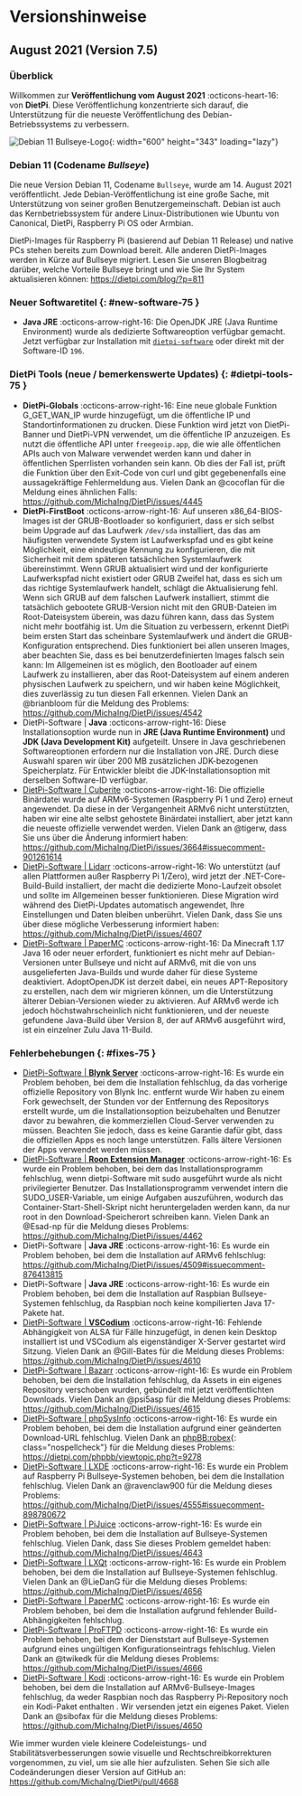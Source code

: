 # Versionshinweise

## August 2021 (Version 7.5)

### &Uuml;berblick

Willkommen zur **Ver&ouml;ffentlichung vom August 2021** :octicons-heart-16: von **DietPi**. Diese Ver&ouml;ffentlichung konzentrierte sich darauf, die Unterst&uuml;tzung f&uuml;r die neueste Ver&ouml;ffentlichung des Debian-Betriebssystems zu verbessern.

![Debian 11 Bullseye-Logo](../assets/images/dietpi-version-75-debian11.jpg){: width="600" height="343" loading="lazy"}

### Debian 11 (Codename _Bullseye_)

Die neue Version Debian 11, Codename `Bullseye`, wurde am 14. August 2021 ver&ouml;ffentlicht. Jede Debian-Ver&ouml;ffentlichung ist eine gro&szlig;e Sache, mit Unterst&uuml;tzung von seiner gro&szlig;en Benutzergemeinschaft. Debian ist auch das Kernbetriebssystem f&uuml;r andere Linux-Distributionen wie Ubuntu von Canonical, DietPi, Raspberry Pi OS oder Armbian.

DietPi-Images f&uuml;r Raspberry Pi (basierend auf Debian 11 Release) und native PCs stehen bereits zum Download bereit. Alle anderen DietPi-Images werden in K&uuml;rze auf Bullseye migriert. Lesen Sie unseren Blogbeitrag dar&uuml;ber, welche Vorteile Bullseye bringt und wie Sie Ihr System aktualisieren k&ouml;nnen: <https://dietpi.com/blog/?p=811>

### Neuer Softwaretitel {: #new-software-75 }

- **Java JRE** :octicons-arrow-right-16: Die OpenJDK JRE (Java Runtime Environment) wurde als dedizierte Softwareoption verf&uuml;gbar gemacht. Jetzt verf&uuml;gbar zur Installation mit [`dietpi-software`](../../dietpi_tools/#dietpi-software) oder direkt mit der Software-ID `196`.

### DietPi Tools (neue / bemerkenswerte Updates) {: #dietpi-tools-75 }

- **DietPi-Globals** :octicons-arrow-right-16: Eine neue globale Funktion G_GET_WAN_IP wurde hinzugef&uuml;gt, um die &ouml;ffentliche IP und Standortinformationen zu drucken. Diese Funktion wird jetzt von DietPi-Banner und DietPi-VPN verwendet, um die &ouml;ffentliche IP anzuzeigen. Es nutzt die &ouml;ffentliche API unter `freegeoip.app`, die wie alle &ouml;ffentlichen APIs auch von Malware verwendet werden kann und daher in &ouml;ffentlichen Sperrlisten vorhanden sein kann. Ob dies der Fall ist, pr&uuml;ft die Funktion &uuml;ber den Exit-Code von curl und gibt gegebenenfalls eine aussagekr&auml;ftige Fehlermeldung aus. Vielen Dank an @cocoflan f&uuml;r die Meldung eines &auml;hnlichen Falls: <https://github.com/MichaIng/DietPi/issues/4445>
- **DietPi-FirstBoot** :octicons-arrow-right-16: Auf unseren x86_64-BIOS-Images ist der GRUB-Bootloader so konfiguriert, dass er sich selbst beim Upgrade auf das Laufwerk `/dev/sda` installiert, das das am h&auml;ufigsten verwendete System ist Laufwerkspfad und es gibt keine M&ouml;glichkeit, eine eindeutige Kennung zu konfigurieren, die mit Sicherheit mit dem sp&auml;teren tats&auml;chlichen Systemlaufwerk &uuml;bereinstimmt. Wenn GRUB aktualisiert wird und der konfigurierte Laufwerkspfad nicht existiert oder GRUB Zweifel hat, dass es sich um das richtige Systemlaufwerk handelt, schl&auml;gt die Aktualisierung fehl. Wenn sich GRUB auf dem falschen Laufwerk installiert, stimmt die tats&auml;chlich gebootete GRUB-Version nicht mit den GRUB-Dateien im Root-Dateisystem &uuml;berein, was dazu f&uuml;hren kann, dass das System nicht mehr bootf&auml;hig ist. Um die Situation zu verbessern, erkennt DietPi beim ersten Start das scheinbare Systemlaufwerk und &auml;ndert die GRUB-Konfiguration entsprechend. Dies funktioniert bei allen unseren Images, aber beachten Sie, dass es bei benutzerdefinierten Images falsch sein kann: Im Allgemeinen ist es m&ouml;glich, den Bootloader auf einem Laufwerk zu installieren, aber das Root-Dateisystem auf einem anderen physischen Laufwerk zu speichern, und wir haben keine M&ouml;glichkeit, dies zuverl&auml;ssig zu tun diesen Fall erkennen. Vielen Dank an @brianbloom f&uuml;r die Meldung des Problems: <https://github.com/MichaIng/DietPi/issues/4542>
- DietPi-Software | **Java** :octicons-arrow-right-16: Diese Installationsoption wurde nun in **JRE (Java Runtime Environment)** und **JDK (Java Development Kit)** aufgeteilt. Unsere in Java geschriebenen Softwareoptionen erfordern nur die Installation von JRE. Durch diese Auswahl sparen wir &uuml;ber 200 MB zus&auml;tzlichen JDK-bezogenen Speicherplatz. F&uuml;r Entwickler bleibt die JDK-Installationsoption mit derselben Software-ID verf&uuml;gbar.
- [DietPi-Software | Cuberite](../../software/gaming/#cuberite) :octicons-arrow-right-16: Die offizielle Bin&auml;rdatei wurde auf ARMv6-Systemen (Raspberry Pi 1 und Zero) erneut angewendet. Da diese in der Vergangenheit ARMv6 nicht unterst&uuml;tzten, haben wir eine alte selbst gehostete Bin&auml;rdatei installiert, aber jetzt kann die neueste offizielle verwendet werden. Vielen Dank an @tigerw, dass Sie uns &uuml;ber die &Auml;nderung informiert haben: <https://github.com/MichaIng/DietPi/issues/3664#issuecomment-901261614>
- [DietPi-Software | Lidarr](../../software/bittorrent/#lidarr) :octicons-arrow-right-16: Wo unterst&uuml;tzt (auf allen Plattformen au&szlig;er Raspberry Pi 1/Zero), wird jetzt der .NET-Core-Build-Build installiert, der macht die dedizierte Mono-Laufzeit obsolet und sollte im Allgemeinen besser funktionieren. Diese Migration wird w&auml;hrend des DietPi-Updates automatisch angewendet, Ihre Einstellungen und Daten bleiben unber&uuml;hrt. Vielen Dank, dass Sie uns &uuml;ber diese m&ouml;gliche Verbesserung informiert haben: <https://github.com/MichaIng/DietPi/issues/4607>
- [DietPi-Software | PaperMC](../../software/gaming/#papermc) :octicons-arrow-right-16: Da Minecraft 1.17 Java 16 oder neuer erfordert, funktioniert es nicht mehr auf Debian-Versionen unter Bullseye und nicht auf ARMv6, mit die von uns ausgelieferten Java-Builds und wurde daher f&uuml;r diese Systeme deaktiviert. AdoptOpenJDK ist derzeit dabei, ein neues APT-Repository zu erstellen, nach dem wir migrieren k&ouml;nnen, um die Unterst&uuml;tzung &auml;lterer Debian-Versionen wieder zu aktivieren. Auf ARMv6 werde ich jedoch h&ouml;chstwahrscheinlich nicht funktionieren, und der neueste gefundene Java-Build &uuml;ber Version 8, der auf ARMv6 ausgef&uuml;hrt wird, ist ein einzelner Zulu Java 11-Build.

### Fehlerbehebungen {: #fixes-75 }

- [DietPi-Software | **Blynk Server**](../../software/hardware_projects/#blynk-server) :octicons-arrow-right-16: Es wurde ein Problem behoben, bei dem die Installation fehlschlug, da das vorherige offizielle Repository von Blynk Inc. entfernt wurde Wir haben zu einem Fork gewechselt, der Stunden vor der Entfernung des Repositorys erstellt wurde, um die Installationsoption beizubehalten und Benutzer davor zu bewahren, die kommerziellen Cloud-Server verwenden zu m&uuml;ssen. Beachten Sie jedoch, dass es keine Garantie daf&uuml;r gibt, dass die offiziellen Apps es noch lange unterst&uuml;tzen. Falls &auml;ltere Versionen der Apps verwendet werden m&uuml;ssen.
- [DietPi-Software | **Roon Extension Manager**](../../software/media/#roon-extension-manager) :octicons-arrow-right-16: Es wurde ein Problem behoben, bei dem das Installationsprogramm fehlschlug, wenn dietpi-Software mit sudo ausgef&uuml;hrt wurde als nicht privilegierter Benutzer. Das Installationsprogramm verwendet intern die SUDO_USER-Variable, um einige Aufgaben auszuf&uuml;hren, wodurch das Container-Start-Shell-Skript nicht heruntergeladen werden kann, da nur root in den Download-Speicherort schreiben kann. Vielen Dank an @Esad-np f&uuml;r die Meldung dieses Problems: <https://github.com/MichaIng/DietPi/issues/4462>
- DietPi-Software | **Java JRE** :octicons-arrow-right-16: Es wurde ein Problem behoben, bei dem die Installation auf ARMv6 fehlschlug: <https://github.com/MichaIng/DietPi/issues/4509#issuecomment-876413815>
- DietPi-Software | **Java JRE** :octicons-arrow-right-16: Es wurde ein Problem behoben, bei dem die Installation auf Raspbian Bullseye-Systemen fehlschlug, da Raspbian noch keine kompilierten Java 17-Pakete hat.
- [DietPi-Software | **VSCodium**](../../software/programming/#vscodium) :octicons-arrow-right-16: Fehlende Abh&auml;ngigkeit von ALSA f&uuml;r F&auml;lle hinzugef&uuml;gt, in denen kein Desktop installiert ist und VSCodium als eigenst&auml;ndiger X-Server gestartet wird Sitzung. Vielen Dank an @Gill-Bates f&uuml;r die Meldung dieses Problems: <https://github.com/MichaIng/DietPi/issues/4610>
- [DietPi-Software | Bazarr](../../software/bittorrent/#bazarr) :octicons-arrow-right-16: Es wurde ein Problem behoben, bei dem die Installation fehlschlug, da Assets in ein eigenes Repository verschoben wurden, geb&uuml;ndelt mit jetzt ver&ouml;ffentlichten Downloads. Vielen Dank an @psi5asp f&uuml;r die Meldung dieses Problems: <https://github.com/MichaIng/DietPi/issues/4615>
- [DietPi-Software | phpSysInfo](../../software/system_stats/#phpsysinfo) :octicons-arrow-right-16: Es wurde ein Problem behoben, bei dem die Installation aufgrund einer ge&auml;nderten Download-URL fehlschlug. Vielen Dank an [phpBB:robex](https://dietpi.com/phpbb/memberlist.php?username=robex){: class="nospellcheck"} f&uuml;r die Meldung dieses Problems: <https://dietpi.com/phpbb/viewtopic.php?t=9278>
- [DietPi-Software | LXDE](../../software/desktop/#lxde) :octicons-arrow-right-16: Es wurde ein Problem auf Raspberry Pi Bullseye-Systemen behoben, bei dem die Installation fehlschlug. Vielen Dank an @ravenclaw900 f&uuml;r die Meldung dieses Problems: <https://github.com/MichaIng/DietPi/issues/4555#issuecomment-898780672>
- [DietPi-Software | PiJuice](../../software/hardware_projects/#pijuice) :octicons-arrow-right-16: Es wurde ein Problem behoben, bei dem die Installation auf Bullseye-Systemen fehlschlug. Vielen Dank, dass Sie dieses Problem gemeldet haben: <https://github.com/MichaIng/DietPi/issues/4643>
- [DietPi-Software | LXQt](../../software/desktop/#lxqt) :octicons-arrow-right-16: Es wurde ein Problem behoben, bei dem die Installation auf Bullseye-Systemen fehlschlug. Vielen Dank an @LieDanG f&uuml;r die Meldung dieses Problems: <https://github.com/MichaIng/DietPi/issues/4656>
- [DietPi-Software | PaperMC](../../software/gaming/#papermc) :octicons-arrow-right-16: Es wurde ein Problem behoben, bei dem die Installation aufgrund fehlender Build-Abh&auml;ngigkeiten fehlschlug.
- [DietPi-Software | ProFTPD](../../software/file_servers/#proftpd) :octicons-arrow-right-16: Es wurde ein Problem behoben, bei dem der Dienststart auf Bullseye-Systemen aufgrund eines ung&uuml;ltigen Konfigurationseintrags fehlschlug. Vielen Dank an @twikedk f&uuml;r die Meldung dieses Problems: <https://github.com/MichaIng/DietPi/issues/4666>
- [DietPi-Software | Kodi](../../software/media/#kodi) :octicons-arrow-right-16: Es wurde ein Problem behoben, bei dem die Installation auf ARMv6-Bullseye-Images fehlschlug, da weder Raspbian noch das Raspberry Pi-Repository noch ein Kodi-Paket enthalten . Wir versenden jetzt ein eigenes Paket. Vielen Dank an @sibofax f&uuml;r die Meldung dieses Problems: <https://github.com/MichaIng/DietPi/issues/4650>

Wie immer wurden viele kleinere Codeleistungs- und Stabilit&auml;tsverbesserungen sowie visuelle und Rechtschreibkorrekturen vorgenommen, zu viel, um sie alle hier aufzulisten. Sehen Sie sich alle Code&auml;nderungen dieser Version auf GitHub an: <https://github.com/MichaIng/DietPi/pull/4668>
